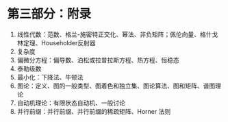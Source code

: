 # 第三部分：附录
1. 线性代数：范数、格兰-施密特正交化、幂法、非负矩阵；佩伦向量、格什戈林定理、Householder反射器
2. 复杂度
3. 偏微分方程：偏导数、泊松或拉普拉斯方程、热方程、恒稳态
4. 泰勒级数
5. 最小化：下降法、牛顿法
6. 图论：定义、图的一般类型、图着色和独立集、图论算法、图和矩阵、谱图理论
7. 自动机理论：有限状态自动机、一般讨论
8. 并行前缀：并行前缀、并行前缀的稀疏矩阵、Horner 法则

